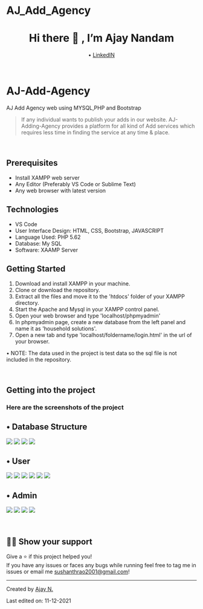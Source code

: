 # AJ_Add_Agency
 <h1 align="center">Hi there 👋 , I’m Ajay Nandam</h1>
 <p align="center">
  • <a href="https://www.linkedin.com/in/ajay-nandam-03519320b/
![image](https://user-images.githubusercontent.com/84008670/145667279-22406018-197c-43d9-afd9-3a91f94dd26d.png)
">LinkedIN</a> 
</p>

<p>&nbsp;</p>

# AJ-Add-Agency
<p>AJ Add Agency web using MYSQL,PHP and Bootstrap</p>

> If any individual wants to publish your adds in our website.
> AJ-Adding-Agency provides a platform for all kind of Add services which requires less time in finding the service at any time & place.

<p>&nbsp;</p>

## Prerequisites
 - Install XAMPP web server
- Any Editor (Preferably VS Code or Sublime Text)
- Any web browser with latest version

## Technologies
- VS Code
- User Interface Design: HTML, CSS, Bootstrap, JAVASCRIPT
- Language Used: PHP 5.62 
- Database: My SQL
- Software: XAAMP Server

## Getting Started

1. Download and install XAMPP in your machine.
2. Clone or download the repository.
3. Extract all the files and move it to the 'htdocs' folder of your XAMPP directory.
4. Start the Apache and Mysql in your XAMPP control panel.
5. Open your web browser and type 'localhost/phpmyadmin'
6. In phpmyadmin page, create a new database from the left panel and name it as 'household solutions'.
7. Open a new tab and type 'localhost/foldername/login.html' in the url of your browser.

• NOTE: The data used in the project is test data so the sql file is not included in the repository.

<p>&nbsp;</p>

## Getting into the project
 ### Here are the screenshots of the project
 
 ## • Database Structure
 <img src="https://github.com/Sushanthrao2001/Household_Solutions-Web/blob/master/Screenshots/databases.jpeg">
 <img src="https://github.com/Sushanthrao2001/Household_Solutions-Web/blob/master/Screenshots/Feedback%20form.jpeg">
 <img src="https://github.com/Sushanthrao2001/Household_Solutions-Web/blob/master/Screenshots/employee%20db.jpeg">
 <img src="https://github.com/Sushanthrao2001/Household_Solutions-Web/blob/master/Screenshots/user%20database.jpeg">
 
 ## • User
 
 <img src="https://github.com/Sushanthrao2001/Household_Solutions-Web/blob/master/Screenshots/login%20Screen.jpg">
 <img src="https://github.com/Sushanthrao2001/Household_Solutions-Web/blob/master/Screenshots/Registration%20Screen.jpg">
 <img src="https://github.com/Sushanthrao2001/Household_Solutions-Web/blob/master/Screenshots/home.jpeg">
 <img src="https://github.com/Sushanthrao2001/Household_Solutions-Web/blob/master/Screenshots/About.jpeg">
 <img src="https://github.com/Sushanthrao2001/Household_Solutions-Web/blob/master/Screenshots/Contact.jpeg">
 <img src="https://github.com/Sushanthrao2001/Household_Solutions-Web/blob/master/Screenshots/home%202.jpeg">
 
 ## • Admin
 
 <img src="https://github.com/Sushanthrao2001/Household_Solutions-Web/blob/master/Screenshots/admin_login.jpg">
 <img src="https://github.com/Sushanthrao2001/Household_Solutions-Web/blob/master/Screenshots/admin_adding%20employee.jpeg">
 <img src="https://github.com/Sushanthrao2001/Household_Solutions-Web/blob/master/Screenshots/admin_view%20Employees.jpeg">
 <img src="https://github.com/Sushanthrao2001/Household_Solutions-Web/blob/master/Screenshots/admin_update%20employee.jpeg">
 
 <p>&nbsp;</p>

## 👨‍🚀 Show your support
 Give a ⭐️ if this project helped you!<br/>
 If you have any issues or faces any bugs while running feel free to tag me in issues or email me sushanthrao2001@gmail.com!

----
Created by <a href="https://github.com/Ajay-Nandam
![image](https://user-images.githubusercontent.com/84008670/145667708-58343f64-9457-49d5-9bf8-9eea7bf3867a.png)
">Ajay N.</a>

Last edited on: 11-12-2021
